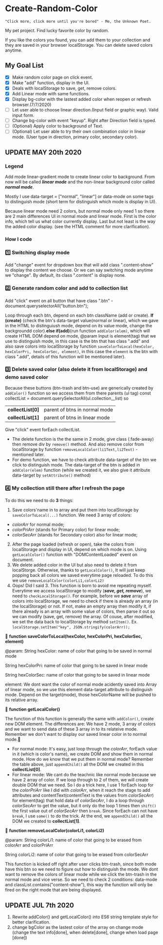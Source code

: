# Create-Random-Color

```
"Click more, click more until you're bored" - Me, the Unknown Poet.
```

My pet project. Find lucky favorite color by random.

If you like the colors you found, you can add them to your collection and they are saved in your browser localStorage. You can delete saved colors anytime.

## My Goal List

- [x] Make random color page on click event.
- [x] Make "add" function, display in the UI.
- [x] Deals with localStorage to save, get, remove colors.
- [x] Add Linear mode with same functions.
- [x] Display bg-color with the lastest added color when reopen or refresh browser.(7/7/2020)
- [ ] Let user able to choose linear direction.(Input field or graphic way). Valid input form.
- [ ] Change bg-color with event "keyup". Right after Direction field is typed.
- [ ] \(Optional) Apply color to background of Text.
- [ ] \(Optional) Let user able to try their own combination color in linear mode. (User type in direction, primary color, secondary color).

## UPDATE MAY 20th 2020

### Legend

Add mode linear-gradient mode to create linear color to background. From now will be called **_linear mode_** and the non-linear background color called **_normal mode_**.

Mostly I use data-target = ["normal", "linear"] or data-mode on some tags to distinguish mode (short term for distinguish which mode is display in UI).

Because linear mode need 2 colors, but normal mode only need 1 so there are 2 main differences UI in normal mode and linear mode. First is the color info, which tell us what color currently display. Last but not least is the way the added color display. (see the HTML comment for more clarification).

### How I code

### :one: **Switching display mode**

Add "change" event for dropdown box that will add class ".content-show" to display the content we choose.
Or we can say switching mode anytime we "change". By default, its class ".content" is display none.

### :two: **Generate random color and add to collection list**

Add "click" event on all button that have class ".btn" - document.queryselectorAll("button.btn");

Loop through each btn, depend on each btn className (add or create). **If (create)** {check the btn's data-target value(normal or linear), which we gave in the HTML to distinguiush mode, depend on its value mode, change the backgroundd color}.**else if(add)**{run function `addColor(elem)`, which will create HTML DOM depend on mode, @param Input is element(tag) that we use to distinguish mode, in this case is the btn that has class ".add" and also save colors into localStorage by function `saveColorToLocal(hexColor, hexColorPri, hexColorSec, element)`, in this case the `element` is the btn with class ".add", details of this function will be mentioned later}.

### :three: **Delete saved color (also delete it from localStorage) and demo saved color**

Because these buttons (btn-trash and btn-use) are generically created by `addColor()` function so we access them from there parents (ul tag) const collectList = document.querySelectorAll(ul.collection\_\_list) so

|                    |                               |
| ------------------ | ----------------------------- |
| **collectList[0]** | parent of btns in normal mode |
| **collectList[1]** | parent of btns in linear mode |

Give "click" event forEach collectList.

- The delete function is the the same in 2 mode, give class (.fade-away) then remove div by `remove()` method. And also remove color from localStorage by function `removeLocalColor(li1Text,li2Text)` - mentioned later.
- For demo function, we have to check attribute data-target of the btn we click to distinguish mode. The data-target of the btn is added in `addColor(elem)` function (while we created it, we also give it attribute data-target by `setAttribute()` method)

### :four: **My collection still there after I refresh the page**

To do this we need to do **3** things:

1. Save colors'name in to array and put them into localStorage by `saveColorToLocal(...)` function. We need 3 array of colors:

- _colorArr_ for normal mode;
- _colorPriArr_ (stands for Primary color) for linear mode;
- _colorSecArr_ (stands for Secondary color) also for linear mode;

2. After the page loaded (refresh or open), take the colors from localStorage and display in UI, depend on which mode is on. Using `getLocalColor()` function with "DOMContentLoaded" event on document.
3. We delete added color in the UI but also need to delete it from localStorge. Otherwise, thanks to `getLocalColor()`, It will just keep popping back all colors we saved everytime page reloaded. To do this we use `removeLocalColor(colorLi1,colorLi2)`
4. Oops! Did I said 3. This function is born to avoid me repeating myself. Everytime we access localStorage to modify (**_save, get, remove_**), we need to `checkLocalStorage()`. For example, before we **_save_** array of colors into localStorage, we need to check if there is already an array (in the localStorage) or not. If not, make an empty array then modify it, if there already is an array with some value of colors, then parse it out so we can modify (save, get, remove) the array. Of couse, after modified, we set the data back to localStorage by method `setItem()`. Ex. `localStorage.setItem("key", JSON.stringify(colorArr));`

:floppy_disk: **function saveColorToLocal(hexColor, hexColorPri, hexColorSec, element)**

@param: String hexColor: name of color that going to be saved in normal mode

String hexColorPri: name of color that going to be saved in linear mode

String hexColorSec: name of color that going to be saved in linear mode

element: We dont want the color of normal mode acidently saved into Array of linear mode, so we use this element data-target attribute to distinguish mode. Depend on the target(mode), those hexColorName will be pushed to its relative array.

:key: **function getLocalColor()**

The function of this function is generally the same with `addColor()`, create new DOM element. The differences are:
We have 2 mode, 3 array of colors and we want to send data of these 3 array in to its relateive mode. Remember we don't want to display our saved linear color in to normal mode.:no_good:

- For normal mode: It's easy, just loop through the _colorArr_, forEach value in it (which is color's name), we create DOM and show them in normal mode. How do we know that we put them in normal mode? Remember the table above, just `appendChild()` all the DOM we created in this **collectList[0]**.
- For linear mode: We cant do the teachnic like normal mode because we have 2 array of color. If we loop through to 2 of them, we will create double DOM that we need. So I do a trick here, I use 1 forEach loop for the _colorPriArr_ like I did with _colorArr_, when it reach the stage to add attributes and contentText(contentText is the values from _colorSecArr_) for element(tag) that hold data of _colorSecArr_, I do a loop through _colorSecArr_ to get the value, but it only do the loop 1 times then `shift()` the first value out of _colorSecArr_ then `break`. Since forEach can not have `break`, I use `some()` to do the trick. At the end, we `appendChild()` all the DOM we created to **collectList[1]**.

:put_litter_in_its_place: **function removeLocalColor(colorLi1, colorLi2)**

@param: String colorLi1: name of color that going to be erased from colorArr and colorPriArr

String colorLi2: name of color that going to be erased from colorSecArr

This function is kicked off right after user clicks btn-trash, since both mode have this btn so we need to figure out how to distinguish the mode. We dont want to remove the colors of linear mode while we click the btn-trash in the normal mode and vice verse. So we need to check 2 conditions: data-mode and classList.contains("content-show"), this way the function will only be fired on the right mode that are being displayed.

## UPDATE JUL 7th 2020

1. Rewrite addColor() and getLocalColor() into ES6 string template style for better clarification.
2. change bgColor as the lastest color of the array on change mode (change the text info[done], when delete[done], change when load page [done])
